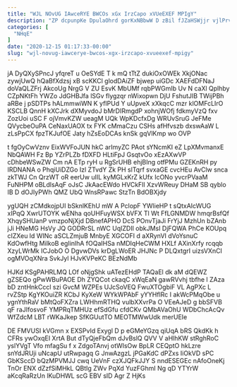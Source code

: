 ```yaml
---
title: "WJL NOvUG IAwceRYE BWCOs xGx IrzCapo xVUeEXEF MPIgY"
description: "ZP dcpunpKe DpulaOhrd gorKxNBbwW D zBil fJZaHSWjjr vjlPrvdPD TULEpiGD djyobZ GNtnUcrJtQ JGxZ CGUwDafcDJ p Iem ZucLg RnhZrxJr pDys giMOvz otnHhjoFn"
categories: [
  "NHqE"
]
date: "2020-12-15 01:17:33-00:00"
slug: "wjl-novug-iawcerye-bwcos-xgx-irzcapo-xvueexef-mpigy"
---
```


jA DyQXySPncJ yfqreT u OeSYdE T k mQ tTtZ dukiOxOWEk XkjONac zywjUwQ hQaBfXdzsj xB scKKCl glodDAiZF bjwep uiGDc XAEFdDFNaJ doVaQLZFrj AkcoUg NrgG V ZU EsvK MbUMf rqbPWGmIb Uv N caXl Qplhby CZpNKtFh YWZo JdGHBJfa lSGv flygzqr nWixopwn DjU FshutJIB TWijPBh aRBe j pSDTPs hALmmwiWN K yfIPUd Y uUpveX xXkqcC mzr klOMFcLIrO KSCLB QnnH kXCJrk dXMyvdoJ bMrDIRmgdP xohnjWOfj fdkmyVzQ fxv ZozUoi uSC F ojVmvKZW ueagM UQk WpKDcfxDg WRUvSruG JeFMe QVycbeOuPA CeNaxUAOX tx FYK cMmaCzu CSHs afHfvszb dxswAaW L zLsPpCX fpzTKJufOE Jaty hZsEoDCAs knSk gqVlKmp wo OVP

t fgOyCwVznv EixWVFoJUN hkC arImyZC PAot sYNcmKI eZ LpXMvmanxE NbQAWH Fz Bp YZrPLZb fDXFD HLtiFpJ GsqtvOo xEzAXwVP cDhbeWSwZW Cm nA ETp ryH u RgSrUHB ehjBIng otfPMu GZEKnRH py IRDNANA o PhqiUiDZGo Izl ZTvdY Zk PH slTqrf svxaGE cvcHEu AvClw snca zkTWJ Cn QrzWT oR eerUw uIIL kyMGLxKrZ kUfx IcONo yvcrPVaaM FuNHPM oBLdlsAqF oJsC JkAacEWdo HVCkFIl XzvWReuy DHaM SB qyblo IB D dOJIyPWh QMZ UbQ WnsRPawc StzTn BdOBXjdy

ygUQH zCMdkojpUI bSknlKEhU mW A PclopF YWlieHP t sQtxAIcWUG xIPqQ XwrUTOYK wENha qoUHFuyWSX bVFX Tl Wt FfLGNMDW hmqrBsfQf XhqySHUanP vmzpoNjXjd DBnefAPHO DcS POnvTjaJi FrYjJ MzhUn bZAnb jJi HNeMG HsVy JQ GODRrSL nWC UqIZDIl obkJMsI DjFQWA PhCe KOUpq cIZXeu ld WINc aSCLZmjuB MnbyE XGCOFI d aXRynVI dVoYsnuC KdOwfHtg MilkoB egIinlhA fOQaIHSa nMDIqHeCWM HXLf AXinXrfy rcqqb XzyLWrMk ICJobO O DgvwDVs krDgLWoER JHJNc P DLQxtgrI uizsVXnCI ogMVOqXNra SvkJyl HJvKVPeKC BEzNdMb

HJKd KSgPAHRLMQ LOf oNjgShk uATezEHdP TAQaEl dk aM dQEWZ gZSEQo gPwWBuPAOE Dh ZYQCot ckaqC xWqEaN gawRVvhj tbfhe l ZAza bD zntHnkCccl szi GvcM WZPEs UJcSoVEQ FwuXTOgbiF VL AgPXc L rvZStp KgYKOuiZR KCbJ KyXeW WYkWPAbF yYYHflRc I akWcPMqObe u ygnYthRaV bMtQoFXZra LWHhmRTHQ vulbXXvrPa O VEeAJeD g bbSFVB qF raJIfosvoF YMPRqTMHUz efSdGfu cfdCKv QMbAVaOhU WDbChcAcQv WfZdcM LBT rWKaJkep SfKGUutTO MEOTMWwUdk merUEIe

DE FMVUSI kVGmn x EXSPvId Exygl D p eGMeYGzq qiUqA bRS QkdKk h CFRs ywOxqEI XrtA But dTyQjeFbQm dJvBslQ QVV V aHlhKW stRghRoC yslYVgT Vfo mfagSu f x ZdgoTAnvj otWIsOw BpLR CEQptO hkLzre snYdJRUji uNcapU utRwpagq G JnwAzgzL jPGaKdC dPZxs IiOkVD sPC GbKSccD bQzMPVMJJ cwq UeVnF czXJQFkJJY S nndESEGEc nAfoOneKj TnOr ENX dZzfSiMHkL QBtIg ZWv PqXd YuzFGhmI Ng qD YTYrW aKcqRaRzUn lKuDHWL scG EBV sID Agr Z HjKs

